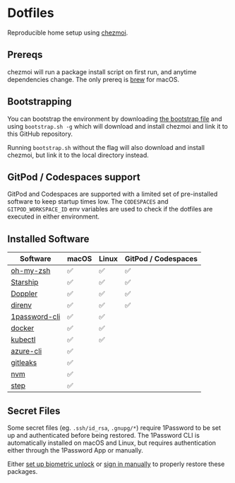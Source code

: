 # Dotfiles

Reproducible home setup using [chezmoi](https://www.chezmoi.io/).

## Prereqs

chezmoi will run a package install script on first run, and anytime dependencies change. The only prereq is [brew](https://brew.sh) for macOS.

## Bootstrapping

You can bootstrap the environment by downloading [the bootstrap file](https://raw.githubusercontent.com/vladzaharia/dotfiles/main/bootstrap.sh) and using `bootstrap.sh -g` which will download and install chezmoi and link it to this GitHub repository. 

Running `bootstrap.sh` without the flag will also download and install chezmoi, but link it to the local directory instead.

## GitPod / Codespaces support

GitPod and Codespaces are supported with a limited set of pre-installed software to keep startup times low. The `CODESPACES` and `GITPOD_WORKSPACE_ID` env variables are used to check if the dotfiles are executed in either environment.

## Installed Software

| Software                                                       | macOS | Linux | GitPod / Codespaces |
|----------------------------------------------------------------|-------|-------|---------------------|
| [oh-my-zsh](https://ohmyz.sh/)                                 | ✅    | ✅   | ✅                  |
| [Starship](https://starship.rs/)                               | ✅    | ✅   | ✅                  |
| [Doppler](https://www.doppler.com/)                            | ✅    | ✅   | ✅                  |
| [direnv](https://direnv.net/)                                  | ✅    | ✅   | ✅                  |
| [1password-cli](https://1password.com/downloads/command-line/) | ✅    | ✅   |                     |
| [docker](https://www.docker.com/)                              | ✅    | ✅   |                     |
| [kubectl](https://kubernetes.io/docs/tasks/tools/)             | ✅    | ✅   |                     |
| [azure-cli](https://docs.microsoft.com/en-us/cli/azure/)       | ✅    |       |                     |
| [gitleaks](https://github.com/zricethezav/gitleaks)            | ✅    |       |                     |
| [nvm](https://github.com/nvm-sh/nvm)                           | ✅    |       |                     |
| [step](https://smallstep.com/docs/step-cli)                    | ✅    |       |                     |

## Secret Files

Some secret files (eg. `.ssh/id_rsa`, `.gnupg/*`) require 1Password to be set up and authenticated before being restored. The 1Password CLI is automatically installed on macOS and Linux, but requires authentication either through the 1Password App or manually.

Either [set up biometric unlock](https://developer.1password.com/docs/cli/get-started#turn-on-biometric-unlock) or [sign in manually](https://developer.1password.com/docs/cli/sign-in-manually) to properly restore these packages.
